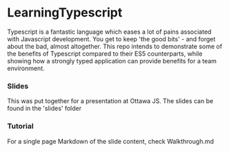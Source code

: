 LearningTypescript
==================

Typescript is a fantastic language which eases a lot of pains associated with Javascript development.
You get to keep 'the good bits' - and forget about the bad, almost altogether. This repo intends to demonstrate
some of the benefits of Typescript compared to their ES5 counterparts, while showing how a strongly typed application
can provide benefits for a team environment.


### Slides
This was put together for a presentation at Ottawa JS. The slides can be found in the 'slides' folder

### Tutorial
For a single page Markdown of the slide content, check Walkthrough.md